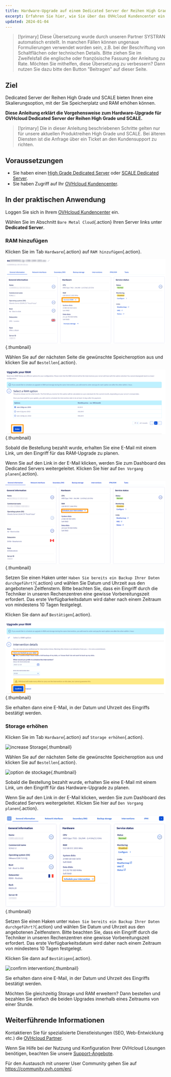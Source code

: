```yaml
---
title: Hardware-Upgrade auf einem Dedicated Server der Reihen High Grade oder SCALE
excerpt: Erfahren Sie hier, wie Sie über das OVHcloud Kundencenter ein Hardware-Upgrade für High Grade und SCALE beantragen können
updated: 2024-01-04
---
```


> [!primary]
> Diese Übersetzung wurde durch unseren Partner SYSTRAN automatisch erstellt. In manchen Fällen können ungenaue Formulierungen verwendet worden sein, z.B. bei der Beschriftung von Schaltflächen oder technischen Details. Bitte ziehen Sie im Zweifelsfall die englische oder französische Fassung der Anleitung zu Rate. Möchten Sie mithelfen, diese Übersetzung zu verbessern? Dann nutzen Sie dazu bitte den Button "Beitragen" auf dieser Seite.
>

## Ziel

Dedicated Server der Reihen High Grade und SCALE bieten Ihnen eine Skalierungsoption, mit der Sie Speicherplatz und RAM erhöhen können.

**Diese Anleitung erklärt die Vorgehensweise zum Hardware-Upgrade für OVHcloud Dedicated Server der Reihen High Grade und SCALE.**

> [!primary]
> Die in dieser Anleitung beschriebenen Schritte gelten nur für unsere aktuellen Produktreihen High Grade und SCALE. Bei älteren Diensten ist die Anfrage über ein Ticket an den Kundensupport zu richten.

## Voraussetzungen

- Sie haben einen [High Grade Dedicated Server](/links/bare-metal/bare-metalhigh-grade/) oder [SCALE Dedicated Server](/links/bare-metal/bare-metalscale/).
- Sie haben Zugriff auf Ihr [OVHcloud Kundencenter](/links/manager).

## In der praktischen Anwendung

Loggen Sie sich in Ihrem [OVHcloud Kundencenter](/links/manager) ein.

Wählen Sie im Abschnitt `Bare Metal Cloud`{.action} Ihren Server links unter **Dedicated Server**.

### RAM hinzufügen

Klicken Sie im Tab `Hardware`{.action} auf `RAM hinzufügen`{.action}.

![increase RAM](images/increaseram.png){.thumbnail}

Wählen Sie auf der nächsten Seite die gewünschte Speicheroption aus und klicken Sie auf `Bestellen`{.action}.

![Storage Option](images/selectram.png){.thumbnail}

Sobald die Bestellung bezahlt wurde, erhalten Sie eine E-Mail mit einem Link, um den Eingriff für das RAM-Upgrade zu planen.

Wenn Sie auf den Link in der E-Mail klicken, werden Sie zum Dashboard des Dedicated Servers weitergeleitet. Klicken Sie hier auf `Den Vorgang planen`{.action}.

![schedule intervention](images/ramintervention.png){.thumbnail}

Setzen Sie einen Haken unter `Haben Sie bereits ein Backup Ihrer Daten durchgeführt?`{.action} und wählen Sie Datum und Uhrzeit aus den angebotenen Zeitfenstern. Bitte beachten Sie, dass ein Eingriff durch die Techniker in unseren Rechenzentren eine gewisse Vorbereitungszeit erfordert. Das erste Verfügbarkeitsdatum wird daher nach einem Zeitraum von mindestens 10 Tagen festgelegt.

Klicken Sie dann auf `Bestätigen`{.action}.

![confirm intervention](images/ramconfirm.png){.thumbnail}

Sie erhalten dann eine E-Mail, in der Datum und Uhrzeit des Eingriffs bestätigt werden.

### Storage erhöhen

Klicken Sie im Tab `Hardware`{.action} auf `Storage erhöhen`{.action}.

![increase Storage](images/increasestorage.png){.thumbnail}

Wählen Sie auf der nächsten Seite die gewünschte Speicheroption aus und klicken Sie auf `Bestellen`{.action}.

![option de stockage](images/selectstorage.png){.thumbnail}

Sobald die Bestellung bezahlt wurde, erhalten Sie eine E-Mail mit einem Link, um den Eingriff für das Hardware-Upgrade zu planen.

Wenn Sie auf den Link in der E-Mail klicken, werden Sie zum Dashboard des Dedicated Servers weitergeleitet. Klicken Sie hier auf `Den Vorgang planen`{.action}.

![schedule intervention](images/storageintervention.png){.thumbnail}

Setzen Sie einen Haken unter `Haben Sie bereits ein Backup Ihrer Daten durchgeführt?`{.action} und wählen Sie Datum und Uhrzeit aus den angebotenen Zeitfenstern. Bitte beachten Sie, dass ein Eingriff durch die Techniker in unseren Rechenzentren eine gewisse Vorbereitungszeit erfordert. Das erste Verfügbarkeitsdatum wird daher nach einem Zeitraum von mindestens 10 Tagen festgelegt.

Klicken Sie dann auf `Bestätigen`{.action}.

![confirm intervention](images/confirmintervention.png){.thumbnail}

Sie erhalten dann eine E-Mail, in der Datum und Uhrzeit des Eingriffs bestätigt werden.

Möchten Sie gleichzeitig Storage und RAM erweitern? Dann bestellen und bezahlen Sie einfach die beiden Upgrades innerhalb eines Zeitraums von einer Stunde.

## Weiterführende Informationen <a name="go-further"></a>
 
Kontaktieren Sie für spezialisierte Dienstleistungen (SEO, Web-Entwicklung etc.) die [OVHcloud Partner](/links/partner).
 
Wenn Sie Hilfe bei der Nutzung und Konfiguration Ihrer OVHcloud Lösungen benötigen, beachten Sie unsere [Support-Angebote](https://www.ovhcloud.com/de/support-levels/).
 
Für den Austausch mit unserer User Community gehen Sie auf <https://community.ovh.com/en/>.